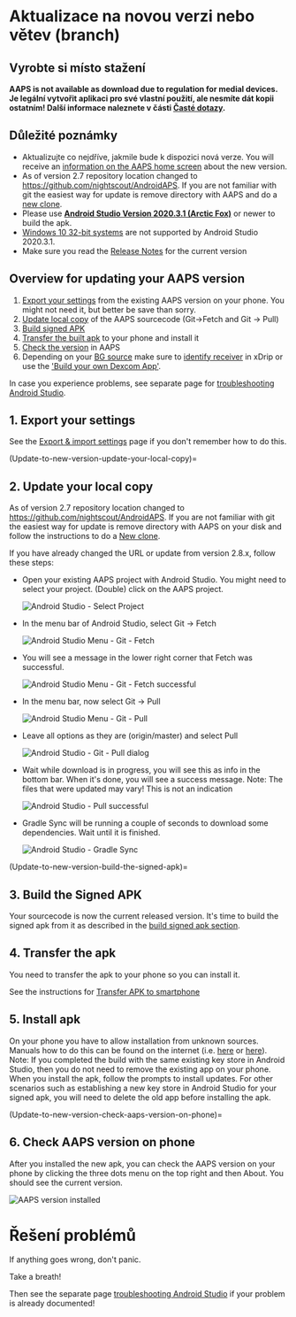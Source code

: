 # Aktualizace na novou verzi nebo větev (branch)

## Vyrobte si místo stažení

**AAPS is not available as download due to regulation for medial devices. Je legální vytvořit aplikaci pro své vlastní použití, ale nesmíte dát kopii ostatním! Další informace naleznete v části [Časté dotazy](../Getting-Started/FAQ.md).**

## Důležité poznámky

* Aktualizujte co nejdříve, jakmile bude k dispozici nová verze. You will receive an [information on the AAPS home screen](Releasenotes-release-notes) about the new version.
* As of version 2.7 repository location changed to <https://github.com/nightscout/AndroidAPS>. If you are not familiar with git the easiest way for update is remove directory with AAPS and do a [new clone](../Installing-AndroidAPS/Building-APK.md).
* Please use **[Android Studio Version 2020.3.1 (Arctic Fox)](https://developer.android.com/studio/)** or newer to build the apk.
* [Windows 10 32-bit systems](troubleshooting_androidstudio-unable-to-start-daemon-process) are not supported by Android Studio 2020.3.1.
* Make sure you read the [Release Notes](../Installing-AndroidAPS/Releasenotes.md) for the current version

## Overview for updating your AAPS version

1. [Export your settings](../Usage/ExportImportSettings-export-settings) from the existing AAPS version on your phone. You might not need it, but better be save than sorry.
2. [Update local copy](Update-to-new-version-update-your-local-copy) of the AAPS sourcecode (Git->Fetch and Git -> Pull)
3. [Build signed APK](Update-to-new-version-build-the-signed-apk)
4. [Transfer the built apk](Building-APK-transfer-apk-to-smartphone) to your phone and install it
5. [Check the version](Update-to-new-version-check-aaps-version-on-phone) in AAPS
6. Depending on your [BG source](../Configuration/BG-Source.md) make sure to [identify receiver](xdrip-identify-receiver) in xDrip or use the ['Build your own Dexcom App'](DexcomG6-if-using-g6-with-build-your-own-dexcom-app).

In case you experience problems, see separate page for [troubleshooting Android Studio](../Installing-AndroidAPS/troubleshooting_androidstudio).

## 1. Export your settings

See the [Export & import settings](ExportImportSettings-export-settings) page if you don't remember how to do this.

(Update-to-new-version-update-your-local-copy)=

## 2. Update your local copy

As of version 2.7 repository location changed to <https://github.com/nightscout/AndroidAPS>. If you are not familiar with git the easiest way for update is remove directory with AAPS on your disk and follow the instructions to do a [New clone](../Installing-AndroidAPS/Building-APK.md).

If you have already changed the URL or update from version 2.8.x, follow these steps:

* Open your existing AAPS project with Android Studio. You might need to select your project. (Double) click on the AAPS project.
    
    ![Android Studio - Select Project](../images/update/01_ProjectSelection.png)

* In the menu bar of Android Studio, select Git -> Fetch
    
    ![Android Studio Menu - Git - Fetch](../images/update/02_GitFetch.png)

* You will see a message in the lower right corner that Fetch was successful.
    
    ![Android Studio Menu - Git - Fetch successful](../images/update/03_GitFetchSuccessful.png)

* In the menu bar, now select Git -> Pull
    
    ![Android Studio Menu - Git - Pull](../images/update/04_GitPull.png)

* Leave all options as they are (origin/master) and select Pull
    
    ![Android Studio - Git - Pull dialog](../images/update/05_GitPullOptions.png)

* Wait while download is in progress, you will see this as info in the bottom bar. When it's done, you will see a success message. Note: The files that were updated may vary! This is not an indication
    
    ![Android Studio - Pull successful](../images/update/06_GitPullSuccess.png)

* Gradle Sync will be running a couple of seconds to download some dependencies. Wait until it is finished.
    
    ![Android Studio - Gradle Sync](../images/studioSetup/40_BackgroundTasks.png)

(Update-to-new-version-build-the-signed-apk)=

## 3. Build the Signed APK

Your sourcecode is now the current released version. It's time to build the signed apk from it as described in the [build signed apk section](Building-APK-generate-signed-apk).

## 4. Transfer the apk

You need to transfer the apk to your phone so you can install it.

See the instructions for [Transfer APK to smartphone](Building-APK-transfer-apk-to-smartphone)

## 5. Install apk

On your phone you have to allow installation from unknown sources. Manuals how to do this can be found on the internet (i.e. [here](https://www.expressvpn.com/de/support/vpn-setup/enable-apk-installs-android/) or [here](https://www.androidcentral.com/unknown-sources)). Note: If you completed the build with the same existing key store in Android Studio, then you do not need to remove the existing app on your phone. When you install the apk, follow the prompts to install updates. For other scenarios such as establishing a new key store in Android Studio for your signed apk, you will need to delete the old app before installing the apk.

(Update-to-new-version-check-aaps-version-on-phone)=

## 6. Check AAPS version on phone

After you installed the new apk, you can check the AAPS version on your phone by clicking the three dots menu on the top right and then About. You should see the current version.

![AAPS version installed](../images/Update_VersionCheck282.png)

# Řešení problémů

If anything goes wrong, don't panic.

Take a breath!

Then see the separate page [troubleshooting Android Studio](../Installing-AndroidAPS/troubleshooting_androidstudio) if your problem is already documented!